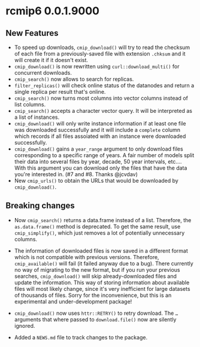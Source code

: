 # rcmip6 0.0.1.9000

## New Features

-   To speed up downloads, `cmip_download()` will try to read the checksum of each file from a previously-saved file with extension `.chksum` and it will create it if it doesn't exist.
-   `cmip_download()` is now rewritten using `curl::download_multi()` for concurrent downloads.
-   `cmip_search()` now allows to search for replicas.
-   `filter_replicas()` will check online status of the datanodes and return a single replica per result that's online.
-   `cmip_search()` now turns most columns into vector columns instead of list columns.
-   `cmip_search()` accepts a character vector query. It will be interpreted as a list of instances.
-   `cmip_download()` will only write instance information if at least one file was downloaded successfully and it will include a `complete` column which records if all files assoiated with an instance were downloaded successfully.
-   `cmip_download()` gains a `year_range` argument to only download files corresponding to a specific range of years. A fair number of models split their data into several files by year, decade, 50 year intervals, etc.... With this argument you can download only the files that have the data you're interested in. (#7 and #8. Thanks @jcvdav)
-   New `cmip_urls()` to obtain the URLs that would be downloaded by `cmip_download()`.

## Breaking changes

-   Now `cmip_search()` returns a data.frame instead of a list.
    Therefore, the `as.data.frame()` method is deprecated.
    To get the same result, use `cmip_simplify()`, which just removes a lot of potentially unnecessary columns.

-   The information of downloaded files is now saved in a different format which is not compatible with previous versions.
    Therefore, `cmip_available()` will fail (it failed anyway due to a bug).
    There currently no way of migrating to the new format, but if you run your previous searches, `cmip_download()` will skip already-downloaded files and update the information.
    This way of storing information about available files will most likely change, since it's very inefficient for large datasets of thousands of files.
    Sorry for the inconvenience, but this is an experimental and under-development package!

-   `cmip_download()` now uses `httr::RETRY()` to retry download.
    The `…` arguments that where passed to `download.file()` now are silently ignored.

-   Added a `NEWS.md` file to track changes to the package.
